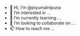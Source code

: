 - 👋 Hi, I’m @piyumalnipuna
- 👀 I’m interested in ...
- 🌱 I’m currently learning ...
- 💞️ I’m looking to collaborate on ...
- 📫 How to reach me ...

<!---
piyumalnipuna/piyumalnipuna is a ✨ special ✨ repository because its `README.md` (this file) appears on your GitHub profile.
You can click the Preview link to take a look at your changes.
--->

